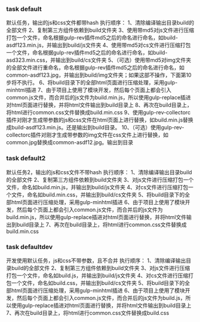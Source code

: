 ### task default
  默认任务，输出的js和css文件都带hash
  执行顺序：
    1、清除编译输出目录build的全部文件
    2、复制第三方组件依赖到build文件夹
    3、使用带md5对js文件进行压缩打包一个文件，命名根据gulp-rev插件md5之后的命名进行命名，如build-asdf123.min.js，并输出到build/js文件夹
    4、使用带md5对cs文件进行压缩打包一个文件，命名根据gulp-rev插件md5之后的命名进行命名，如build-asd323.min.css，并输出到build/cs文件夹
    5、（可选）使用带md5对img文件夹的全部文件进行重命名，命名根据gulp-rev插件md5之后的命名进行命名，如common-asdf123.jpg，并输出到build/img文件夹；如果这部不操作，下面第10步将不执行。
    6、将build目录下的全部html页面进行压缩处理，采用gulp-minhtml插进
    7、由于项目上使用了模块开发，然后每个页面上都会引入common.js文件，而合并后的js文件为build.min.js，所以使用gulp-replace插进对html页面进行替换，并将html文件输出到build目录上
    8、再次在build目录上，将html进行common.css文件替换成build.min.css
    9、使用gulp-rev-collectorc插件对刚才生成带参数的js和css文件在html页面上进行替换，如build.min.js替换成build-asdf123.min.js。还是输出到build目录。
    10、（可选）使用gulp-rev-collectorc插件对刚才生成带参数的img文件在css文件上进行替换，如common.jpg替换成common-asdf12.jpg。输出到目录


### task default2
  默认任务2，输出的js和css文件不带hash
  执行顺序：
    1、清除编译输出目录build的全部文件
    2、复制第三方组件依赖到build文件夹
    3、对js文件进行压缩打包一个文件，命名如build.min.js，并输出到build/js文件夹
    4、对cs文件进行压缩打包一个文件，命名如build.min.css，并输出到build/cs文件夹
    5、将build目录下的全部html页面进行压缩处理，采用gulp-minhtml插进
    6、由于项目上使用了模块开发，然后每个页面上都会引入common.js文件，而合并后的js文件为build.min.js，所以使用gulp-replace插进对html页面进行替换，并将html文件输出到build目录上
    7、再次在build目录上，将html进行common.css文件替换成build.min.css

### task defaultdev
  开发使用默认任务，js和css不带参数，且不合并
  执行顺序：
    1、清除编译输出目录build的全部文件
    2、复制第三方组件依赖到build文件夹
    3、对js文件进行压缩打包一个文件，命名如build.js，并输出到build/js文件夹
    4、对cs文件进行压缩打包一个文件，命名如build.css，并输出到build/cs文件夹
    5、将build目录下的全部html页面进行压缩处理，采用gulp-minhtml插进
    6、由于项目上使用了模块开发，然后每个页面上都会引入common.js文件，而合并后的js文件为build.js，所以使用gulp-replace插进对html页面进行替换，并将html文件输出到build目录上
    7、再次在build目录上，将html进行common.css文件替换成build.css